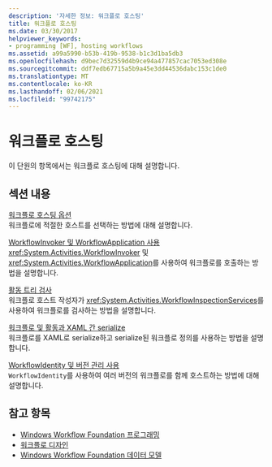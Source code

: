 ```yaml
---
description: '자세한 정보: 워크플로 호스팅'
title: 워크플로 호스팅
ms.date: 03/30/2017
helpviewer_keywords:
- programming [WF], hosting workflows
ms.assetid: a99a5990-b53b-419b-9538-b1c3d1ba5db3
ms.openlocfilehash: d9bec7d32559d4b9ce94a477857cac7053ed308e
ms.sourcegitcommit: ddf7edb67715a5b9a45e3dd44536dabc153c1de0
ms.translationtype: MT
ms.contentlocale: ko-KR
ms.lasthandoff: 02/06/2021
ms.locfileid: "99742175"
---
```

# <a name="hosting-workflows"></a>워크플로 호스팅

이 단원의 항목에서는 워크플로 호스팅에 대해 설명합니다.  
  
## <a name="in-this-section"></a>섹션 내용  

 [워크플로 호스팅 옵션](workflow-hosting-options.md)  
 워크플로에 적절한 호스트를 선택하는 방법에 대해 설명합니다.  
  
 [WorkflowInvoker 및 WorkflowApplication 사용](using-workflowinvoker-and-workflowapplication.md)  
 <xref:System.Activities.WorkflowInvoker> 및 <xref:System.Activities.WorkflowApplication>를 사용하여 워크플로를 호출하는 방법을 설명합니다.  
  
 [활동 트리 검사](activity-tree-inspection.md)  
 워크플로 호스트 작성자가 <xref:System.Activities.WorkflowInspectionServices>를 사용하여 워크플로를 검사하는 방법을 설명합니다.  
  
 [워크플로 및 활동과 XAML 간 serialize](serializing-workflows-and-activities-to-and-from-xaml.md)  
 워크플로를 XAML로 serialize하고 serialize된 워크플로 정의를 사용하는 방법을 설명합니다.  
  
 [WorkflowIdentity 및 버전 관리 사용](using-workflowidentity-and-versioning.md)  
 `WorkflowIdentity`를 사용하여 여러 버전의 워크플로를 함께 호스트하는 방법에 대해 설명합니다.  
  
## <a name="see-also"></a>참고 항목

- [Windows Workflow Foundation 프로그래밍](programming.md)
- [워크플로 디자인](designing-workflows.md)
- [Windows Workflow Foundation 데이터 모델](data-model.md)
